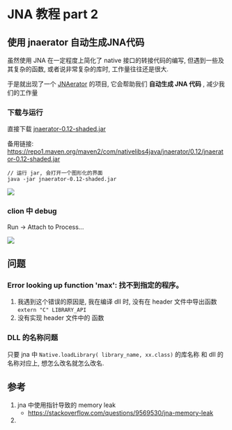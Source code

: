 # JNA 教程 part 2

## 使用 jnaerator 自动生成JNA代码

虽然使用 JNA 在一定程度上简化了 native 接口的转接代码的编写, 但遇到一些及其复杂的函数, 或者说非常复杂的库时, 工作量往往还是很大. 

于是就出现了一个  [JNAerator](https://github.com/nativelibs4java/JNAerator)
的项目, 它会帮助我们 **自动生成 JNA 代码** , 减少我们的工作量

### 下载与运行

直接下载  [jnaerator-0.12-shaded.jar](https://open-chen.oss-cn-hangzhou.aliyuncs.com/open/2020/08/06/jnaerator-0.12-shaded.jar)

备用链接: https://repo1.maven.org/maven2/com/nativelibs4java/jnaerator/0.12/jnaerator-0.12-shaded.jar

```
// 运行 jar, 会打开一个图形化的界面
java -jar jnaerator-0.12-shaded.jar
```

![](https://open-chen.oss-cn-hangzhou.aliyuncs.com/open/2020/08/06/jnaerator.jpg)

### clion 中 debug

Run -> Attach to Process...

![](https://open-chen.oss-cn-hangzhou.aliyuncs.com/open/2020/08/06/attach_to_process.jpg)


## 问题

### Error looking up function 'max': 找不到指定的程序。

1. 我遇到这个错误的原因是, 我在编译 dll 时, 没有在 header 文件中导出函数 `extern "C" LIBRARY_API `
2. 没有实现 header 文件中的 函数

### DLL 的名称问题

只要 jna 中 `Native.loadLibrary( library_name, xx.class)` 的库名称 和 dll 的名称对应上, 想怎么改名就怎么改名.

###


## 参考

1. jna 中使用指针导致的 memory leak
    - https://stackoverflow.com/questions/9569530/jna-memory-leak
2.



